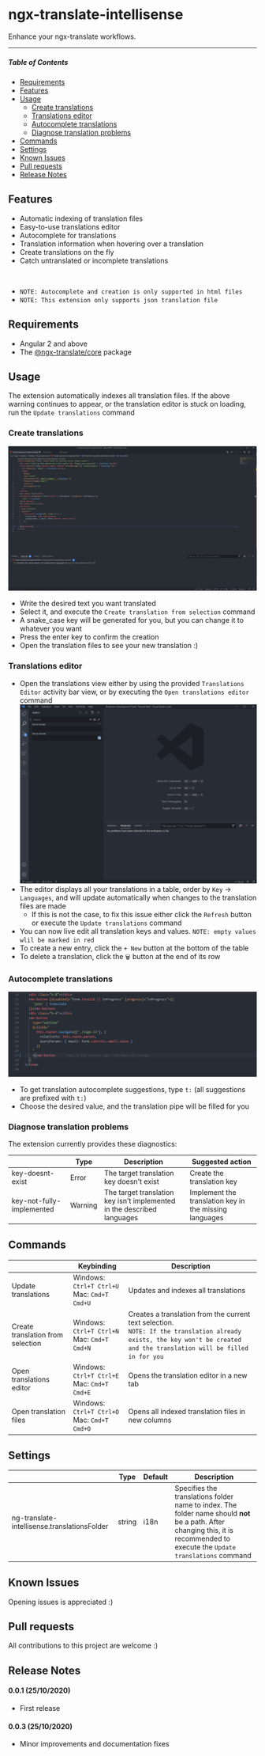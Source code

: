 # ngx-translate-intellisense

Enhance your ngx-translate workflows.

---

##### Table of Contents

- [Requirements](#requirements)
- [Features](#features)
- [Usage](#usage)
  - [Create translations](#createtranslations)
  - [Translations editor](#translationseditor)
  - [Autocomplete translations](#autocompletetranslations)
  - [Diagnose translation problems](#diagnosetranslationproblems)
- [Commands](#commands)
- [Settings](#settings)
- [Known Issues](#knownissues)
- [Pull requests](#pullrequests)
- [Release Notes](#releasenotes)

## Features

- Automatic indexing of translation files
- Easy-to-use translations editor
- Autocomplete for translations
- Translation information when hovering over a translation
- Create translations on the fly
- Catch untranslated or incomplete translations

<br />

- `NOTE: Autocomplete and creation is only supported in html files`
- `NOTE: This extension only supports json translation file`

## Requirements

- Angular 2 and above
- The [@ngx-translate/core](https://github.com/ngx-translate/core "Open ngx-translate on GitHub") package

## Usage

The extension automatically indexes all translation files. If the above warning continues to appear, or the translation editor is stuck on loading, run the `Update translations` command

### Create translations

![Translation creation demo](docs/demo_create.gif)

- Write the desired text you want translated
- Select it, and execute the `Create translation from selection` command
- A snake_case key will be generated for you, but you can change it to whatever you want
- Press the enter key to confirm the creation
- Open the translation files to see your new translation :)

### Translations editor

- Open the translations view either by using the provided `Translations Editor` activity bar view, or by executing the `Open translations editor` command
  ![Open editor demo](docs/demo_open_editor.gif)
- The editor displays all your translations in a table, order by `Key` -> `Languages`, and will update automatically when changes to the translation files are made
  - If this is not the case, to fix this issue either click the `Refresh` button or execute the `Update translations` command
- You can now live edit all translation keys and values. `NOTE: empty values wlil be marked in red`
- To create a new entry, click the `+ New` button at the bottom of the table
- To delete a translation, click the `🗑️` button at the end of its row

### Autocomplete translations

![Translation autocomplete demo](docs/demo_autocomplete.gif)

- To get translation autocomplete suggestions, type `t:` (all suggestions are prefixed with `t:`)
- Choose the desired value, and the translation pipe will be filled for you

### Diagnose translation problems

The extension currently provides these diagnostics:

|                           | Type    | Description                                                             | Suggested action                                       |
| ------------------------- | ------- | ----------------------------------------------------------------------- | ------------------------------------------------------ |
| key-doesnt-exist          | Error   | The target translation key doesn't exist                                | Create the translation key                             |
| key-not-fully-implemented | Warning | The target translation key isn't implemented in the described languages | Implement the translation key in the missing languages |

## Commands

|                                   | Keybinding                                        | Description                                                                                                                                                                     |
| --------------------------------- | ------------------------------------------------- | ------------------------------------------------------------------------------------------------------------------------------------------------------------------------------- |
| Update translations               | Windows: `Ctrl+T Ctrl+U` <br/> Mac: `Cmd+T Cmd+U` | Updates and indexes all translations                                                                                                                                            |
| Create translation from selection | Windows: `Ctrl+T Ctrl+N` <br/> Mac: `Cmd+T Cmd+N` | Creates a translation from the current text selection. <br /> `NOTE: If the translation already exists, the key won't be created and the translation will be filled in for you` |
| Open translations editor          | Windows: `Ctrl+T Ctrl+E` <br/> Mac: `Cmd+T Cmd+E` | Opens the translation editor in a new tab                                                                                                                                       |
| Open translation files            | Windows: `Ctrl+T Ctrl+O` <br/> Mac: `Cmd+T Cmd+O` | Opens all indexed translation files in new columns                                                                                                                              |

## Settings

|                                              | Type   | Default | Description                                                                                                                                                                    |
| -------------------------------------------- | ------ | ------- | ------------------------------------------------------------------------------------------------------------------------------------------------------------------------------ |
| ng-translate-intellisense.translationsFolder | string | i18n    | Specifies the translations folder name to index. The folder name should **not** be a path. After changing this, it is recommended to execute the `Update translations` command |

## Known Issues

Opening issues is appreciated :)

## Pull requests

All contributions to this project are welcome :)

## Release Notes

#### 0.0.1 (25/10/2020)

- First release

#### 0.0.3 (25/10/2020)

- Minor improvements and documentation fixes
